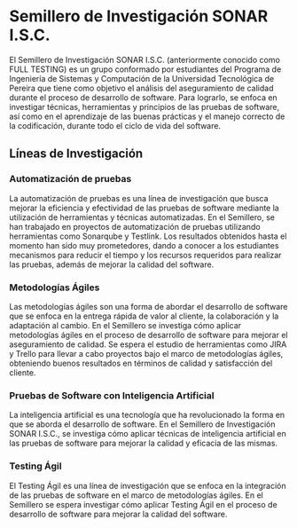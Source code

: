 # Semillero de Investigación SONAR I.S.C.

El Semillero de Investigación SONAR I.S.C. (anteriormente conocido como FULL TESTING) es un grupo conformado por estudiantes del Programa de Ingeniería de Sistemas y Computación de la Universidad Tecnológica de Pereira que tiene como objetivo el análisis del aseguramiento de calidad durante el proceso de desarrollo de software. Para lograrlo, se enfoca en investigar técnicas, herramientas y principios de las pruebas de software, así como en el aprendizaje de las buenas prácticas y el manejo correcto de la codificación, durante todo el ciclo de vida del software.

## Líneas de Investigación

### Automatización de pruebas

La automatización de pruebas es una línea de investigación que busca mejorar la eficiencia y efectividad de las pruebas de software mediante la utilización de herramientas y técnicas automatizadas. En el Semillero, se han trabajado en proyectos de automatización de pruebas utilizando herramientas como Sonarqube y Testlink. Los resultados obtenidos hasta el momento han sido muy prometedores, dando a conocer a los estudiantes mecanismos para reducir el tiempo y los recursos requeridos para realizar las pruebas, además de mejorar la calidad del software.

### Metodologías Ágiles

Las metodologías ágiles son una forma de abordar el desarrollo de software que se enfoca en la entrega rápida de valor al cliente, la colaboración y la adaptación al cambio. En el Semillero se investiga cómo aplicar metodologías ágiles en el proceso de desarrollo de software para mejorar el aseguramiento de calidad. Se espera el estudio de herramientas como JIRA y Trello para llevar a cabo proyectos bajo el marco de metodologías ágiles, obteniendo buenos resultados en términos de calidad y satisfacción del cliente.

### Pruebas de Software con Inteligencia Artificial

La inteligencia artificial es una tecnología que ha revolucionado la forma en que se aborda el desarrollo de software. En el Semillero de Investigación SONAR I.S.C., se investiga cómo aplicar técnicas de inteligencia artificial en las pruebas de software para mejorar la calidad y eficacia de las mismas.


### Testing Ágil

El Testing Ágil es una línea de investigación que se enfoca en la integración de las pruebas de software en el marco de metodologías ágiles. En el Semillero se espera investigar cómo aplicar Testing Ágil en el proceso de desarrollo de software para mejorar la calidad del software.

